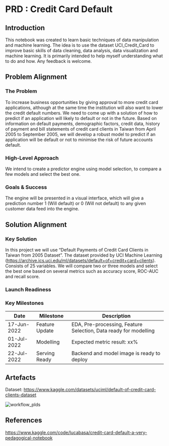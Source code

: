 # PRD : Credit Card Default

## Introduction
This notebook was created to learn basic techniques of data manipulation and machine learning. The idea is to use the dataset UCI_Credit_Card to improve basic skills of data cleaning, data analysis, data visualization and machine learning. It is primarily intended to help myself understanding what to do and how. Any feedback is welcome.

## Problem Alignment
### The Problem

To increase business opportunities by giving approval to more credit card applications, although at the same time the institution will also want to lower the credit default numbers. We need to come up with a solution of how to predict if an application will likely to default or not in the future. Based on information on default payments, demographic factors, credit data, history of payment and bill statements of credit card clients in Taiwan from April 2005 to September 2005, we will develop a robust model to predict if an application will be default or not to minimise the risk of future accounts default.

### High-Level Approach

We intend to create a predictor engine using model selection, to compare a few models and select the best one. 

### Goals & Success

The engine will be presented in a visual interface, which will give a prediction number 1 (Will default) or 0 (Will not default) to any given customer data feed into the engine.

## Solution Alignment

### Key Solution

In this project we will use “Default Payments of Credit Card Clients in Taiwan from 2005 Dataset”. The dataset provided by UCI Machine Learning (https://archive.ics.uci.edu/ml/datasets/default+of+credit+card+clients). Consists of 25 variables. We will compare two or three models and select the best one based on several metrics such as accuracy score, ROC-AUC and recall score.

### Launch Readiness

### Key Milestones
Date | Milestone | Description
-----|-----------|-------------
17-Jun-2022 | Feature Update | EDA, Pre-processing, Feature Selection, Data ready for modelling
01-Jul-2022 | Modelling | Expected metric result: xx%
22-Jul-2022 | Serving Ready | Backend and model image is ready to deploy

## Artefacts
Dataset: https://www.kaggle.com/datasets/uciml/default-of-credit-card-clients-dataset

![workflow_plds](https://user-images.githubusercontent.com/65161523/180449653-40990757-87fe-4f75-bf1f-9248ea5b97e1.jpg)

## References
https://www.kaggle.com/code/lucabasa/credit-card-default-a-very-pedagogical-notebook
